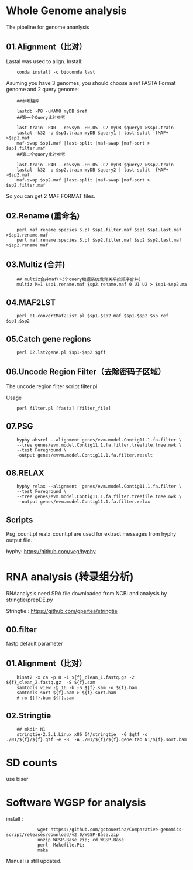 # Whole Genome analysis

The pipeline for genome ananlysis

## 01.Alignment（比对）

Lastal was used to align. Install:

        conda install -c bioconda last
        
Asuming you have 3 genomes, you should choose a ref FASTA Format genome and 2 query genome:

        ##参考建库
        
        lastdb -P8 -uMAM8 myDB $ref
        ##第一个Query比对参考
        
        last-train -P40 --revsym -E0.05 -C2 myDB $query1 >$sp1.train
        lastal -k32 -p $sp1.train myDB $query1 | last-split -fMAF+ >$sp1.maf
        maf-swap $sp1.maf |last-split |maf-swap |maf-sort > $sp1.filter.maf
        ##第二个query比对参考
        
        last-train -P40 --revsym -E0.05 -C2 myDB $query2 >$sp2.train
        lastal -k32 -p $sp2.train myDB $query2 | last-split -fMAF+ >$sp2.maf
        maf-swap $sp2.maf |last-split |maf-swap |maf-sort > $sp2.filter.maf
        
So you can get 2 MAF FORMAT files.

## 02.Rename (重命名)
        
        perl maf.rename.species.S.pl $sp1.filter.maf $sp1 $sp1.last.maf >$sp1.rename.maf
        perl maf.rename.species.S.pl $sp2.filter.maf $sp2 $sp2.last.maf >$sp2.rename.maf
               
## 03.Multiz (合并)

        ## multiz合并maf(>3个query根据系统发育关系按顺序合并)
        multiz M=1 $sp1.rename.maf $sp2.rename.maf 0 U1 U2 > $sp1-$sp2.ma        

## 04.MAF2LST

        perl 01.convertMaf2List.pl $sp1-$sp2.maf $sp1-$sp2 $sp_ref $sp1,$sp2

## 05.Catch gene regions

        perl 02.lst2gene.pl $sp1-$sp2 $gff

## 06.Uncode Region Filter（去除密码子区域）
The uncode region filter script filter.pl

Usage 

        perl filter.pl [fasta] [filter_file]

## 07.PSG
        hyphy absrel --alignment genes/evm.model.Contig11.1.fa.filter \
        --tree genes/evm.model.Contig11.1.fa.filter.treefile.tree.nwk \
        --test Foreground \
        -output genes/evvm.model.Contig11.1.fa.filter.result
## 08.RELAX
        hyphy relax --alignment  genes/evm.model.Contig11.1.fa.filter \
        --test Foreground \
        --tree genes/evm.model.Contig11.1.fa.filter.treefile.tree.nwk \
        --output genes/evm.model.Contig11.1.fa.filter.relax

## Scripts
Psg_count.pl realx_count.pl are used for extract messages from hyphy output file.

hyphy: https://github.com/veg/hyphy

 #  RNA analysis (转录组分析)
 
 RNAanalysis need SRA file downloaded from NCBI and analysis by stringtie/prepDE.py
 
 Stringtie : https://github.com/gpertea/stringtie
 
 ## 00.filter
 fastp default parameter
 ## 01.Alignment（比对）

        hisat2 -x ca -p 8 -1 ${f}_clean_1.fastq.gz -2 ${f}_clean_2.fastq.gz  -S ${f}.sam
        samtools view -@ 16 -b -S ${f}.sam -o ${f}.bam
        samtools sort ${f}.bam > ${f}.sort.bam
        # rm ${f}.bam ${f}.sam 
                 
 ## 02.Stringtie

        ## mkdir N1
        stringtie-2.2.1.Linux_x86_64/stringtie  -G $gtf -o ./N1/${f}/${f}.gtf -e -B  -A ./N1/${f}/${f}.gene.tab N1/${f}.sort.bam

# SD counts

use biser

# Software WGSP for analysis

install :

                wget https://github.com/gotouerina/Comparative-genomics-script/releases/download/v2.0/WGSP-Base.zip
                unzip WGSP-Base.zip; cd WGSP-Base
                perl  Makefile.PL;
                make

Manual is still updated.
